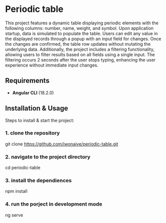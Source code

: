 # Periodic table 

This project features a dynamic table displaying periodic elements with the following columns: number, name, weight, and symbol. Upon application startup, data is simulated to populate the table. Users can edit any value in the displayed records through a popup with an input field for changes. Once the changes are confirmed, the table row updates without mutating the underlying data.
Additionally, the project includes a filtering functionality, allowing users to filter results based on all fields using a single input. The filtering occurs 2 seconds after the user stops typing, enhancing the user experience without immediate input changes.

## Requirements

- **Angular CLI** (18.2.0)

## Installation & Usage

Steps to install & start the project:

### 1. clone the repository
git clone https://github.com/iwonaive/periodic-table.git

### 2. navigate to the project directory
cd periodic-table

### 3. install the dependiences
npm install

### 4. run the porject in development mode
ng serve
